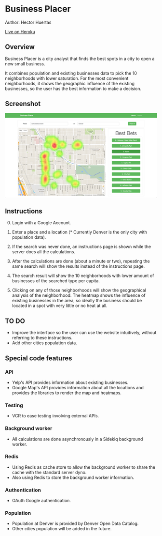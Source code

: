 # Business Placer

Author: Hector Huertas

[Live on Heroku](https://business-placer.herokuapp.com/)

## Overview

Business Placer is a city analyst that finds the best spots in a city to open a new small business.

It combines population and existing businesses data to pick the 10 neighborhoods with lower saturation. For the most convenient neighborhoods, it shows the geographic influence of the existing businesses, so the user has the best information to make a decision.

## Screenshot

![Screenshot](/app/assets/images/business_placer.png)

## Instructions

  0. Login with a Google Account.

  1. Enter a place and a location (* Currently Denver is the only city with population data).

  2. If the search was never done, an instructions page is shown while the server does all the calculations.

  3. After the calculations are done (about a minute or two), repeating the same search will show the results instead of the instructions page.

  4. The search result will show the 10 neighborhoods with lower amount of businesses of the searched type per capita.

  5. Clicking on any of those neighborhoods will show the geographical analysis of the neighborhood. The heatmap shows the influence of existing businesses in the area, so ideally the business should be located in a spot with very little or no heat at all.

## TO DO

  * Improve the interface so the user can use the website intuitively, without referring to these instructions.
  * Add other cities population data.

## Special code features

### API
  * Yelp's API provides information about existing businesses.
  * Google Map's API provides information about all the locations and provides the libraries to render the map and heatmaps.

### Testing
  * VCR to ease testing involving external APIs.

### Background worker
  * All calculations are done asynchronously in a Sidekiq background worker.

### Redis
  * Using Redis as cache store to allow the background worker to share the cache with the standard server dyno.
  * Also using Redis to store the background worker information.

### Authentication
  * OAuth Google authentication.

### Population
  * Population at Denver is provided by Denver Open Data Catalog.
  * Other cities population will be added in the future.
